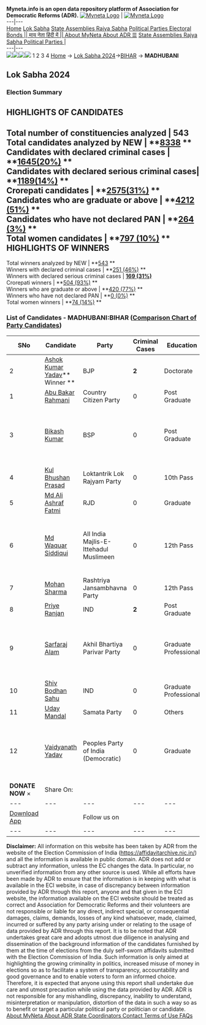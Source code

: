 **Myneta.info is an open data repository platform of Association for Democratic Reforms (ADR).**
[![Myneta Logo](https://www.myneta.info/lib/img/myneta-logo.png)](https://www.myneta.info/) | [![Myneta Logo](https://www.myneta.info/lib/img/adr-logo.png)](https://adrindia.org)  
---|---  
[Home](https://www.myneta.info/) [Lok Sabha](https://www.myneta.info/#ls "Lok Sabha") [ State Assemblies ](https://www.myneta.info/#sa "State Assemblies") [Rajya Sabha](https://www.myneta.info/#rs "Rajya Sabha") [Political Parties ](https://www.myneta.info/party "Political Parties") [ Electoral Bonds ](https://www.myneta.info/electoral_bonds "Electoral Bonds") [ || माय नेता हिंदी में || ](https://translate.google.co.in/translate?prev=hp&hl=en&js=y&u=www.myneta.info&sl=en&tl=hi&history_state0=) [ About MyNeta ](https://adrindia.org/content/about-myneta) [ About ADR ](https://adrindia.org/about-adr/who-we-are) [☰](javascript:void\(0\))
[ State Assemblies ](https://www.myneta.info/#sa "State Assemblies") [ Rajya Sabha ](https://www.myneta.info/#rs "Rajya Sabha") [ Political Parties ](https://www.myneta.info/party "Political Parties")
|   
---|---  
![](https://www.myneta.info/lib/img/banner/banner-1.png)![](https://www.myneta.info/lib/img/banner/banner-2.png)![](https://www.myneta.info/lib/img/banner/banner-3.png)![](https://www.myneta.info/lib/img/banner/banner-4.png)
1  2  3  4 
[Home](https://www.myneta.info/) → [Lok Sabha 2024](https://www.myneta.info/LokSabha2024/)→[BIHAR](https://www.myneta.info/LokSabha2024/index.php?action=show_constituencies&state_id=5) → **MADHUBANI**
### 
## Lok Sabha 2024
###  Election Summary 
HIGHLIGHTS OF CANDIDATES  
---  
Total number of constituencies analyzed |  543   
Total candidates analyzed by NEW | **[8338](https://www.myneta.info/LokSabha2024/index.php?action=summary&subAction=candidates_analyzed&sort=candidate#summary) **  
Candidates with declared criminal cases | **[1645(20%)](https://www.myneta.info/LokSabha2024/index.php?action=summary&subAction=crime&sort=candidate#summary) **  
Candidates with declared serious criminal cases| **[1189(14%)](https://www.myneta.info/LokSabha2024/index.php?action=summary&subAction=serious_crime&sort=candidate#summary) **  
Crorepati candidates | **[2575(31%)](https://www.myneta.info/LokSabha2024/index.php?action=summary&subAction=crorepati&sort=candidate#summary) **  
Candidates who are graduate or above | **[4212 (51%)](https://www.myneta.info/LokSabha2024/index.php?action=summary&subAction=education&sort=candidate#summary) **  
Candidates who have not declared PAN | **[264 (3%)](https://www.myneta.info/LokSabha2024/index.php?action=summary&subAction=without_pan&sort=candidate#summary) **  
Total women candidates | **[797 (10%)](https://www.myneta.info/LokSabha2024/index.php?action=summary&subAction=women_candidate&sort=candidate#summary) **  
HIGHLIGHTS OF WINNERS  
---  
Total winners analyzed by NEW | **[543](https://www.myneta.info/LokSabha2024/index.php?action=summary&subAction=winner_analyzed&sort=candidate#summary) **  
Winners with declared criminal cases | **[251 (46%)](https://www.myneta.info/LokSabha2024/index.php?action=summary&subAction=winner_crime&sort=candidate#summary) **  
Winners with declared serious criminal cases | **[169 (31%)](https://www.myneta.info/LokSabha2024/index.php?action=summary&subAction=winner_serious_crime&sort=candidate#summary)**  
Crorepati winners | **[504 (93%)](https://www.myneta.info/LokSabha2024/index.php?action=summary&subAction=winner_crorepati&sort=candidate#summary) **  
Winners who are graduate or above | **[420 (77%)](https://www.myneta.info/LokSabha2024/index.php?action=summary&subAction=winner_education&sort=candidate#summary) **  
Winners who have not declared PAN | **[0 (0%)](https://www.myneta.info/LokSabha2024/index.php?action=summary&subAction=winner_without_pan&sort=candidate#summary) **  
Total women winners | **[74 (14%)](https://www.myneta.info/LokSabha2024/index.php?action=summary&subAction=winner_women&sort=candidate#summary) **  
### List of Candidates - MADHUBANI:BIHAR ([Comparison Chart of Party Candidates](https://www.myneta.info/LokSabha2024/comparisonchart.php?constituency_id=66))
SNo | Candidate| Party| Criminal Cases| Education| Age| Total Assets| Liabilities  
---|---|---|---|---|---|---|---  
2  | [Ashok Kumar Yadav](https://www.myneta.info/LokSabha2024/candidate.php?candidate_id=7275)** Winner ** | BJP | **2** | Doctorate| 54 | Rs 5,85,83,773 ~ 5 Crore+ | Rs 1,02,24,706 ~ 1 Crore+  
1  | [ Abu Bakar Rahmani](https://www.myneta.info/LokSabha2024/candidate.php?candidate_id=7366) | Country Citizen Party | 0 | Post Graduate| 35 | Rs 13,58,312 ~ 13 Lacs+ | Rs 0 ~   
3  | [Bikash Kumar](https://www.myneta.info/LokSabha2024/candidate.php?candidate_id=7367) | BSP | 0 | Post Graduate| 53 | ![](https://myneta.info/image_v2.php?myneta_folder=LokSabha2024&candidate_id=7367&col=ta) | ![](https://myneta.info/image_v2.php?myneta_folder=LokSabha2024&candidate_id=7367&col=lia)  
4  | [Kul Bhushan Prasad](https://www.myneta.info/LokSabha2024/candidate.php?candidate_id=7277) | Loktantrik Lok Rajyam Party | 0 | 10th Pass| 45 | Rs 71,85,000 ~ 71 Lacs+ | Rs 0 ~   
5  | [Md Ali Ashraf Fatmi](https://www.myneta.info/LokSabha2024/candidate.php?candidate_id=7130) | RJD | 0 | Graduate| 68 | Rs 2,48,78,682 ~ 2 Crore+ | Rs 0 ~   
6  | [Md Waquar Siddiqui](https://www.myneta.info/LokSabha2024/candidate.php?candidate_id=7363) | All India Majlis-E-Ittehadul Muslimeen | 0 | 12th Pass| 28 | ![](https://myneta.info/image_v2.php?myneta_folder=LokSabha2024&candidate_id=7363&col=ta) | ![](https://myneta.info/image_v2.php?myneta_folder=LokSabha2024&candidate_id=7363&col=lia)  
7  | [Mohan Sharma](https://www.myneta.info/LokSabha2024/candidate.php?candidate_id=7276) | Rashtriya Jansambhavna Party | 0 | 12th Pass| 55 | Rs 10,95,000 ~ 10 Lacs+ | Rs 0 ~   
8  | [Priye Ranjan](https://www.myneta.info/LokSabha2024/candidate.php?candidate_id=7368) | IND | **2** | Post Graduate| 31 | Rs 8,58,076 ~ 8 Lacs+ | Rs 0 ~   
9  | [Sarfaraj Alam](https://www.myneta.info/LokSabha2024/candidate.php?candidate_id=7370) | Akhil Bhartiya Parivar Party | 0 | Graduate Professional| 43 | ![](https://myneta.info/image_v2.php?myneta_folder=LokSabha2024&candidate_id=7370&col=ta) | ![](https://myneta.info/image_v2.php?myneta_folder=LokSabha2024&candidate_id=7370&col=lia)  
10  | [Shiv Bodhan Sahu](https://www.myneta.info/LokSabha2024/candidate.php?candidate_id=7365) | IND | 0 | Graduate Professional| 44 | Rs 89,68,462 ~ 89 Lacs+ | Rs 0 ~   
11  | [Uday Mandal](https://www.myneta.info/LokSabha2024/candidate.php?candidate_id=7364) | Samata Party | 0 | Others| 35 | Rs 56,38,388 ~ 56 Lacs+ | Rs 90,000 ~ 90 Thou+  
12  | [Vaidyanath Yadav](https://www.myneta.info/LokSabha2024/candidate.php?candidate_id=7369) | Peoples Party of India (Democratic) | 0 | Graduate| 44 | ![](https://myneta.info/image_v2.php?myneta_folder=LokSabha2024&candidate_id=7369&col=ta) | ![](https://myneta.info/image_v2.php?myneta_folder=LokSabha2024&candidate_id=7369&col=lia)  
|  **DONATE NOW** × |  Share On:  | [](https://api.whatsapp.com/send?text=https%3A%2F%2Fmyneta.info%2Fpunjab2022%2Findex.php%3Faction%3Dshow_constituencies%26state_id%3D19) | [](https://www.facebook.com/sharer/sharer.php?u=https%3A%2F%2Fmyneta.info%2Fpunjab2022%2Findex.php%3Faction%3Dshow_constituencies%26state_id%3D19) | [](https://twitter.com/share?url=https%3A%2F%2Fmyneta.info%2Fpunjab2022%2Findex.php%3Faction%3Dshow_constituencies%26state_id%3D19)  
---|---|---|---|---  
| [ Download App ](https://play.google.com/store/apps/details?id=com.webrosoft.myneta1&pcampaignid=pcampaignidMKT-Other-global-all-co-prtnr-py-PartBadge-Mar2515-1) | [](https://play.google.com/store/apps/details?id=com.webrosoft.myneta1&pcampaignid=pcampaignidMKT-Other-global-all-co-prtnr-py-PartBadge-Mar2515-1) |  Follow us on  | [](https://www.facebook.com/adrindia.org/) | [](https://twitter.com/adrspeaks) | [](https://groups.google.com/g/national-election-watch?hl=en&pli=1) | [](https://www.instagram.com/adrspeaks/) | [](https://www.youtube.com/user/adrspeaks) | [](https://sharechat.com/profile/adrspeaks)  
---|---|---|---|---|---|---|---|---  
**Disclaimer:** All information on this website has been taken by ADR from the website of the Election Commission of India (https://affidavitarchive.nic.in/) and all the information is available in public domain. ADR does not add or subtract any information, unless the EC changes the data. In particular, no unverified information from any other source is used. While all efforts have been made by ADR to ensure that the information is in keeping with what is available in the ECI website, in case of discrepancy between information provided by ADR through this report, anyone and that given in the ECI website, the information available on the ECI website should be treated as correct and Association for Democratic Reforms and their volunteers are not responsible or liable for any direct, indirect special, or consequential damages, claims, demands, losses of any kind whatsoever, made, claimed, incurred or suffered by any party arising under or relating to the usage of data provided by ADR through this report. It is to be noted that ADR undertakes great care and adopts utmost due diligence in analysing and dissemination of the background information of the candidates furnished by them at the time of elections from the duly self-sworn affidavits submitted with the Election Commission of India. Such information is only aimed at highlighting the growing criminality in politics, increased misuse of money in elections so as to facilitate a system of transparency, accountability and good governance and to enable voters to form an informed choice. Therefore, it is expected that anyone using this report shall undertake due care and utmost precaution while using the data provided by ADR. ADR is not responsible for any mishandling, discrepancy, inability to understand, misinterpretation or manipulation, distortion of the data in such a way so as to benefit or target a particular political party or politician or candidate. 
[ About MyNeta ](https://adrindia.org/content/about-myneta) [ About ADR ](https://adrindia.org/about-adr/who-we-are) [ State Coordinators ](https://adrindia.org/about-adr/state-coordinators) [ Contact ](https://adrindia.org/contact-us) [ Terms of Use ](https://adrindia.org/content/adr-terms-use) [ FAQs ](https://adrindia.org/content/faqs)
